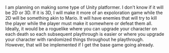 I am planning on making some type of Unity platformer. I don't know if it will be 2D or 3D. If it is  3D, I will make it more of an expoloration game while the 2D will be something akin to Mario. It will have enemies that will try to kill the player while the player must make it somewhere or defeat them all. Ideally, it would be a roguelike where you can upgrade your character on each death so each subsequent playthrough is easier or where you upgrade your character with randomized things throughout he playthrough. However, that will be implemented if I get the base game going already. 
